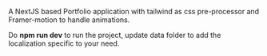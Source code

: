 A NextJS based Portfolio application with tailwind as css pre-processor and Framer-motion to handle animations.

Do **npm run dev** to run the project, update data folder to add the localization specific to your need.
